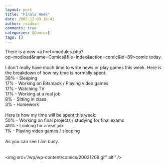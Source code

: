 ```yaml
---
layout: post
title: "Finals Week"
date: 2002-12-09 16:41
author: rcadmin
comments: true
categories: [Comics]
tags: []
---
```

There is a new <a href=modules.php?op=modload&name=Comics&file=index&action=comic&id=89>comic</a> today.
<br />
<br />
I don't really have much time to write news or play games this week. Here is the breakdown of how my time is normally spent:
<br />
38% - Sleeping
<br />
17% - Working on Bitsmack / Playing video games
<br />
17% - Watching TV
<br />
17% - Working at a real job
<br />
8% - Sitting in class
<br />
3% - Homework
<br />
<br />
Here is how my time will be spent this week:
<br />
50% - Working on final projects / studying for final exams
<br />
49% - Looking for a real job
<br />
1% - Playing video games / sleeping
<br />
<br />
As you can see I am busy.
<br />
<br /><br /><!--more--><img src='/wp/wp-content/comics/20021209.gif' alt'' />
